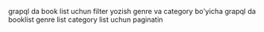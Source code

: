 grapql da book list uchun filter yozish genre va category bo'yicha
grapql da booklist genre list category list uchun paginatin
